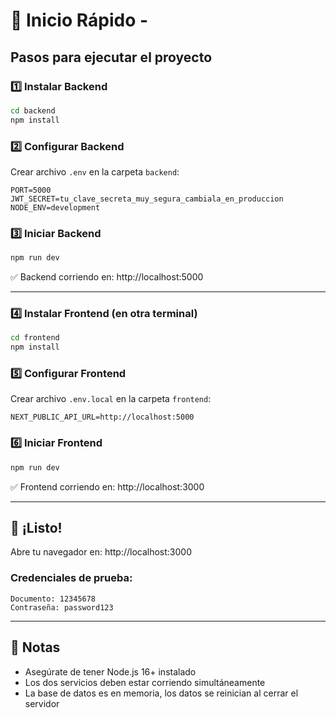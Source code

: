 # 🚀 Inicio Rápido -

## Pasos para ejecutar el proyecto

### 1️⃣ Instalar Backend
```bash
cd backend
npm install
```

### 2️⃣ Configurar Backend
Crear archivo `.env` en la carpeta `backend`:
```env
PORT=5000
JWT_SECRET=tu_clave_secreta_muy_segura_cambiala_en_produccion
NODE_ENV=development
```

### 3️⃣ Iniciar Backend
```bash
npm run dev
```
✅ Backend corriendo en: http://localhost:5000

---

### 4️⃣ Instalar Frontend (en otra terminal)
```bash
cd frontend
npm install
```

### 5️⃣ Configurar Frontend
Crear archivo `.env.local` en la carpeta `frontend`:
```env
NEXT_PUBLIC_API_URL=http://localhost:5000
```

### 6️⃣ Iniciar Frontend
```bash
npm run dev
```
✅ Frontend corriendo en: http://localhost:3000

---

## 🎉 ¡Listo!

Abre tu navegador en: http://localhost:3000

### Credenciales de prueba:
```
Documento: 12345678
Contraseña: password123
```

---

## 📝 Notas

- Asegúrate de tener Node.js 16+ instalado
- Los dos servicios deben estar corriendo simultáneamente
- La base de datos es en memoria, los datos se reinician al cerrar el servidor

